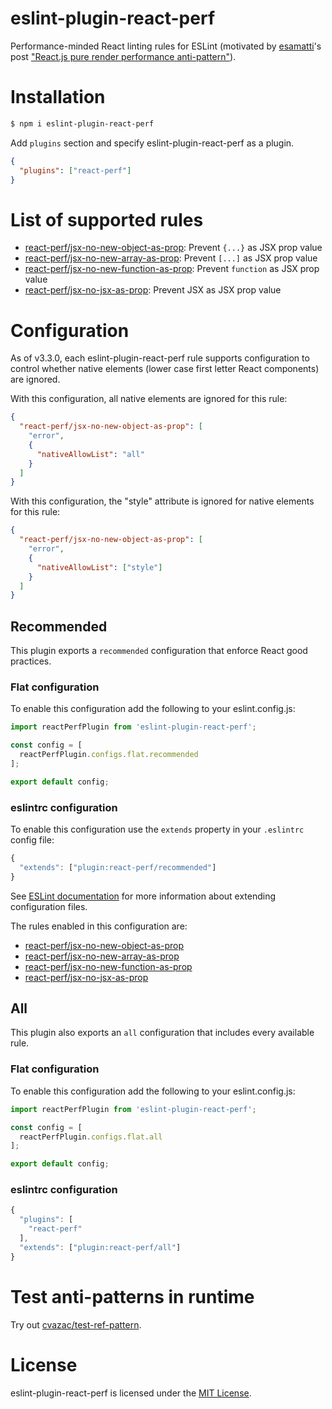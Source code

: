 # eslint-plugin-react-perf

Performance-minded React linting rules for ESLint (motivated by [esamatti](https://twitter.com/esamatti)'s post ["React.js pure render performance anti-pattern"](https://medium.com/@esamatti/react-js-pure-render-performance-anti-pattern-fb88c101332f)).

# Installation

```sh
$ npm i eslint-plugin-react-perf
```

Add `plugins` section and specify eslint-plugin-react-perf as a plugin.

```json
{
  "plugins": ["react-perf"]
}
```

# List of supported rules

- [react-perf/jsx-no-new-object-as-prop](docs/rules/jsx-no-new-object-as-prop.md): Prevent `{...}` as JSX prop value
- [react-perf/jsx-no-new-array-as-prop](docs/rules/jsx-no-new-array-as-prop.md): Prevent `[...]` as JSX prop value
- [react-perf/jsx-no-new-function-as-prop](docs/rules/jsx-no-new-function-as-prop.md): Prevent `function` as JSX prop value
- [react-perf/jsx-no-jsx-as-prop](docs/rules/jsx-no-jsx-as-prop.md): Prevent JSX as JSX prop value

# Configuration

As of v3.3.0, each eslint-plugin-react-perf rule supports configuration to control whether native elements (lower case first letter React components) are ignored.

With this configuration, all native elements are ignored for this rule:

```json
{
  "react-perf/jsx-no-new-object-as-prop": [
    "error",
    {
      "nativeAllowList": "all"
    }
  ]
}
```

With this configuration, the "style" attribute is ignored for native elements for this rule:

```json
{
  "react-perf/jsx-no-new-object-as-prop": [
    "error",
    {
      "nativeAllowList": ["style"]
    }
  ]
}
```

## Recommended

This plugin exports a `recommended` configuration that enforce React good practices.

### Flat configuration

To enable this configuration add the following to your eslint.config.js:
```js
import reactPerfPlugin from 'eslint-plugin-react-perf';

const config = [
  reactPerfPlugin.configs.flat.recommended
];

export default config;
```

### eslintrc configuration

To enable this configuration use the `extends` property in your `.eslintrc` config file:

```js
{
  "extends": ["plugin:react-perf/recommended"]
}
```

See [ESLint documentation](http://eslint.org/docs/user-guide/configuring#extending-configuration-files) for more information about extending configuration files.

The rules enabled in this configuration are:

- [react-perf/jsx-no-new-object-as-prop](docs/rules/jsx-no-new-object-as-prop.md)
- [react-perf/jsx-no-new-array-as-prop](docs/rules/jsx-no-new-array-as-prop.md)
- [react-perf/jsx-no-new-function-as-prop](docs/rules/jsx-no-new-function-as-prop.md)
- [react-perf/jsx-no-jsx-as-prop](docs/rules/jsx-no-jsx-as-prop.md)

## All

This plugin also exports an `all` configuration that includes every available rule.

### Flat configuration

To enable this configuration add the following to your eslint.config.js:
```js
import reactPerfPlugin from 'eslint-plugin-react-perf';

const config = [
  reactPerfPlugin.configs.flat.all
];

export default config;
```

### eslintrc configuration

```js
{
  "plugins": [
    "react-perf"
  ],
  "extends": ["plugin:react-perf/all"]
}
```

# Test anti-patterns in runtime

Try out [cvazac/test-ref-pattern](https://github.com/cvazac/test-ref-pattern).

# License

eslint-plugin-react-perf is licensed under the [MIT License](http://www.opensource.org/licenses/mit-license.php).
